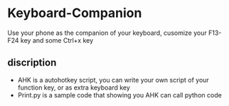 # Keyboard-Companion
Use your phone as the companion of your keyboard, cusomize your F13-F24 key and some Ctrl+x key

## discription
- AHK is a autohotkey script, you can write your own script of your function key, or as extra keyboard key
- Print.py is a sample code that showing you AHK can call python code
